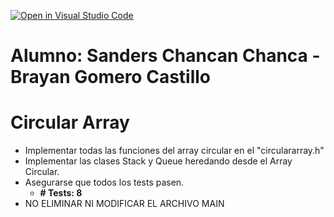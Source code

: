 [![Open in Visual Studio Code](https://classroom.github.com/assets/open-in-vscode-f059dc9a6f8d3a56e377f745f24479a46679e63a5d9fe6f495e02850cd0d8118.svg)](https://classroom.github.com/online_ide?assignment_repo_id=7424083&assignment_repo_type=AssignmentRepo)
# Alumno: Sanders Chancan Chanca  - Brayan Gomero Castillo

# Circular Array
- Implementar todas las funciones del array circular en el "circulararray.h"
- Implementar las clases Stack y Queue heredando desde el Array Circular. 
- Asegurarse que todos los tests pasen.
    - **# Tests: 8**
- NO ELIMINAR NI MODIFICAR EL ARCHIVO MAIN

